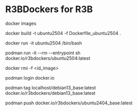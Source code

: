 # R3BDockers for R3B

docker images

docker build -t ubuntu2504 -f Dockerfile_ubuntu2504 .

docker run -it ubuntu2504 /bin/bash

podman run -it --rm --entrypoint sh docker.io/r3bdockers/ubuntu2504:latest

docker rmi -f <id_image>

podman login docker.io

podman tag localhost/debian13_base:latest docker.io/r3bdockers/debian13_base:latest

podman push docker.io/r3bdockers/ubuntu2404_base:latest

